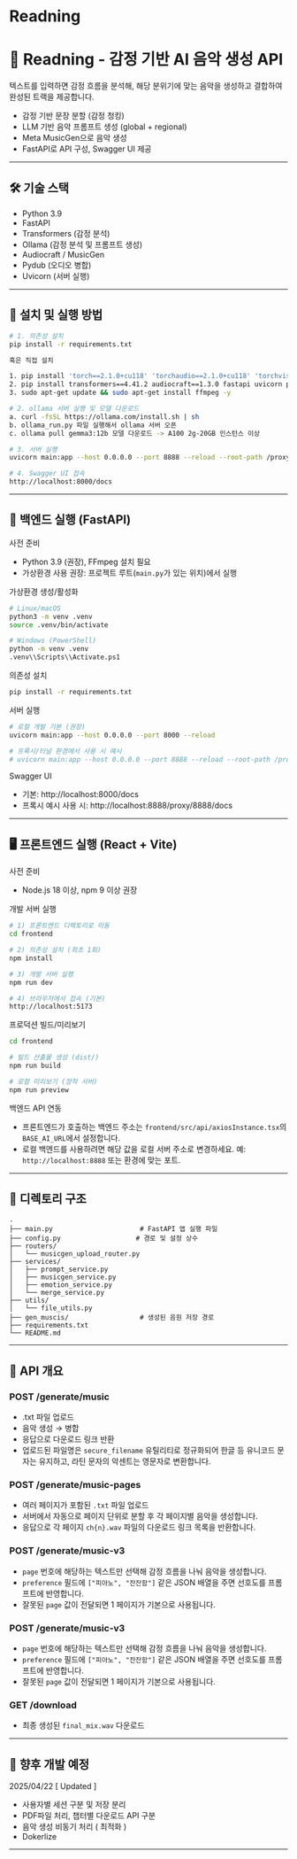 # Readning
# 🎵 Readning - 감정 기반 AI 음악 생성 API

텍스트를 입력하면 감정 흐름을 분석해, 해당 분위기에 맞는 음악을 생성하고 결합하여 완성된 트랙을 제공합니다.

- 감정 기반 문장 분할 (감정 청킹)
- LLM 기반 음악 프롬프트 생성 (global + regional)
- Meta MusicGen으로 음악 생성
- FastAPI로 API 구성, Swagger UI 제공

---

## 🛠 기술 스택

- Python 3.9
- FastAPI
- Transformers (감정 분석)
- Ollama (감정 분석 및 프롬프트 생성)
- Audiocraft / MusicGen
- Pydub (오디오 병합)
- Uvicorn (서버 실행)

---

## 🚀 설치 및 실행 방법

```bash
# 1. 의존성 설치
pip install -r requirements.txt

혹은 직접 설치

1. pip install 'torch==2.1.0+cu118' 'torchaudio==2.1.0+cu118' 'torchvision==0.16.0+cu118' --index-url https://download.pytorch.org/whl/cu118
2. pip install transformers==4.41.2 audiocraft==1.3.0 fastapi uvicorn pydantic_settings nltk ollama numpy==1.26.3
3. sudo apt-get update && sudo apt-get install ffmpeg -y

# 2. ollama 서버 실행 및 모델 다운로드
a. curl -fsSL https://ollama.com/install.sh | sh
b. ollama_run.py 파일 실행해서 ollama 서버 오픈
c. ollama pull gemma3:12b 모델 다운로드 -> A100 2g-20GB 인스턴스 이상

# 3. 서버 실행
uvicorn main:app --host 0.0.0.0 --port 8888 --reload --root-path /proxy/8888

# 4. Swagger UI 접속
http://localhost:8000/docs
```

---

## 🧰 백엔드 실행 (FastAPI)

사전 준비
- Python 3.9 (권장), FFmpeg 설치 필요
- 가상환경 사용 권장: 프로젝트 루트(`main.py`가 있는 위치)에서 실행

가상환경 생성/활성화
```bash
# Linux/macOS
python3 -m venv .venv
source .venv/bin/activate

# Windows (PowerShell)
python -m venv .venv
.venv\\Scripts\\Activate.ps1
```

의존성 설치
```bash
pip install -r requirements.txt
```

서버 실행
```bash
# 로컬 개발 기본 (권장)
uvicorn main:app --host 0.0.0.0 --port 8000 --reload

# 프록시/터널 환경에서 사용 시 예시
# uvicorn main:app --host 0.0.0.0 --port 8888 --reload --root-path /proxy/8888
```

Swagger UI
- 기본: http://localhost:8000/docs
- 프록시 예시 사용 시: http://localhost:8888/proxy/8888/docs

---

## 🖥️ 프론트엔드 실행 (React + Vite)

사전 준비
- Node.js 18 이상, npm 9 이상 권장

개발 서버 실행
```bash
# 1) 프론트엔드 디렉토리로 이동
cd frontend

# 2) 의존성 설치 (최초 1회)
npm install

# 3) 개발 서버 실행
npm run dev

# 4) 브라우저에서 접속 (기본)
http://localhost:5173
```

프로덕션 빌드/미리보기
```bash
cd frontend

# 빌드 산출물 생성 (dist/)
npm run build

# 로컬 미리보기 (정적 서버)
npm run preview
```

백엔드 API 연동
- 프론트엔드가 호출하는 백엔드 주소는 `frontend/src/api/axiosInstance.tsx`의 `BASE_AI_URL`에서 설정합니다.
- 로컬 백엔드를 사용하려면 해당 값을 로컬 서버 주소로 변경하세요. 예: `http://localhost:8888` 또는 환경에 맞는 포트.

---

## 📂 디렉토리 구조

```
.
├── main.py                      # FastAPI 앱 실행 파일
├── config.py                   # 경로 및 설정 상수
├── routers/
│   └── musicgen_upload_router.py
├── services/
│   ├── prompt_service.py
│   ├── musicgen_service.py
│   ├── emotion_service.py
│   └── merge_service.py
├── utils/
│   └── file_utils.py
├── gen_muscis/                  # 생성된 음원 저장 경로
├── requirements.txt
└── README.md
```

---

## 📡 API 개요

### POST /generate/music
- .txt 파일 업로드
- 음악 생성 → 병합
- 응답으로 다운로드 링크 반환
- 업로드된 파일명은 `secure_filename` 유틸리티로 정규화되어 한글 등 유니코드
  문자는 유지하고, 라틴 문자의 악센트는 영문자로 변환합니다.

### POST /generate/music-pages
- 여러 페이지가 포함된 `.txt` 파일 업로드
- 서버에서 자동으로 페이지 단위로 분할 후 각 페이지별 음악을 생성합니다.
- 응답으로 각 페이지 `ch{n}.wav` 파일의 다운로드 링크 목록을 반환합니다.

### POST /generate/music-v3
- `page` 번호에 해당하는 텍스트만 선택해 감정 흐름을 나눠 음악을 생성합니다.
- `preference` 필드에 `["피아노", "잔잔함"]` 같은 JSON 배열을 주면 선호도를 프롬프트에 반영합니다.
- 잘못된 `page` 값이 전달되면 1 페이지가 기본으로 사용됩니다.


### POST /generate/music-v3
- `page` 번호에 해당하는 텍스트만 선택해 감정 흐름을 나눠 음악을 생성합니다.
- `preference` 필드에 `["피아노", "잔잔함"]` 같은 JSON 배열을 주면 선호도를 프롬프트에 반영합니다.
- 잘못된 `page` 값이 전달되면 1 페이지가 기본으로 사용됩니다.

### GET /download
- 최종 생성된 `final_mix.wav` 다운로드

---

## 🔮 향후 개발 예정
2025/04/22 [ Updated ]
- 사용자별 세션 구분 및 저장 분리
- PDF파일 처리, 챕터별 다운로드 API 구분
- 음악 생성 비동기 처리 ( 최적화 ) 
- Dokerlize

---




